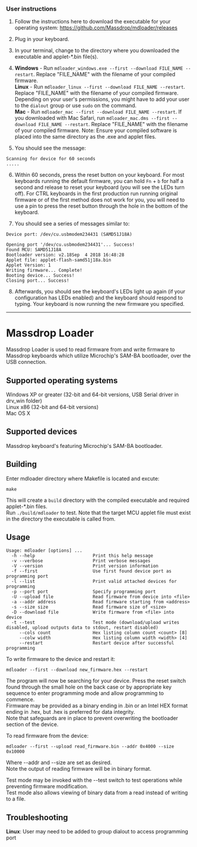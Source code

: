 ### User instructions

1. Follow the instructions here to download the executable for your operating system: https://github.com/Massdrop/mdloader/releases

2. Plug in your keyboard.

3. In your terminal, change to the directory where you downloaded the executable and applet-*.bin file(s).

4. **Windows** - Run `mdloader_windows.exe --first --download FILE_NAME --restart`. Replace "FILE_NAME" with the filename of your compiled firmware.  
**Linux** - Run `mdloader_linux --first --download FILE_NAME --restart`. Replace "FILE_NAME" with the filename of your compiled firmware. Depending on your user's permissions, you might have to add your user to the `dialout` group or use `sudo` on the command.  
**Mac** - Run `mdloader_mac --first --download FILE_NAME --restart`.  If you downloaded with Mac Safari, run `mdloader_mac.dms --first --download FILE_NAME --restart`. Replace "FILE_NAME" with the filename of your compiled firmware. Note: Ensure your compiled software is placed into the same directory as the .exe and applet files.
  
5. You should see the message:  
```
Scanning for device for 60 seconds  
.....
```

6. Within 60 seconds, press the reset button on your keyboard. For most keyboards running the default firmware, you can hold `Fn` + `b` for half a second and release to reset your keyboard (you will see the LEDs turn off). For CTRL keyboards in the first production run running original firmware or of the first method does not work for you, you will need to use a pin to press the reset button through the hole in the bottom of the keyboard.

7. You should see a series of messages similar to:
```
Device port: /dev/cu.usbmodem234431 (SAMD51J18A)

Opening port '/dev/cu.usbmodem234431'... Success!
Found MCU: SAMD51J18A
Bootloader version: v2.18Sep  4 2018 16:48:28
Applet file: applet-flash-samd51j18a.bin
Applet Version: 1
Writing firmware... Complete!
Booting device... Success!
Closing port... Success!
```

8. Afterwards, you should see the keyboard's LEDs light up again (if your configuration has LEDs enabled) and the keyboard should respond to typing. Your keyboard is now running the new firmware you specified.

-----

# Massdrop Loader

Massdrop Loader is used to read firmware from and write firmware to Massdrop keyboards which utilize Microchip's SAM-BA bootloader, over the USB connection.

## Supported operating systems

Windows XP or greater (32-bit and 64-bit versions, USB Serial driver in drv_win folder)  
Linux x86 (32-bit and 64-bit versions)  
Mac OS X

## Supported devices

Massdrop keyboard's featuring Microchip's SAM-BA bootloader.

## Building

Enter mdloader directory where Makefile is located and excute:

`make`

This will create a `build` directory with the compiled executable and required applet-*.bin files.  
Run `./build/mdloader` to test.
Note that the target MCU applet file must exist in the directory the executable is called from.

## Usage
```
Usage: mdloader [options] ...
  -h --help                      Print this help message
  -v --verbose                   Print verbose messages
  -V --version                   Print version information
  -f --first                     Use first found device port as programming port
  -l --list                      Print valid attached devices for programming
  -p --port port                 Specify programming port
  -U --upload file               Read firmware from device into <file>
  -a --addr address              Read firmware starting from <address>
  -s --size size                 Read firmware size of <size>
  -D --download file             Write firmware from <file> into device
  -t --test                      Test mode (download/upload writes disabled, upload outputs data to stdout, restart disabled)
     --cols count                Hex listing column count <count> [8]
     --colw width                Hex listing column width <width> [4]
     --restart                   Restart device after successful programming
```

To write firmware to the device and restart it:

`mdloader --first --download new_firmware.hex --restart`

The program will now be searching for your device. Press the reset switch found through the small hole on the back case or by appropriate key sequence to enter programming mode and allow programming to commence.  
Firmware may be provided as a binary ending in .bin or an Intel HEX format ending in .hex, but .hex is preferred for data integrity.  
Note that safeguards are in place to prevent overwriting the bootloader section of the device.

To read firmware from the device:

`mdloader --first --upload read_firmware.bin --addr 0x4000 --size 0x10000`

Where --addr and --size are set as desired.  
Note the output of reading firmware will be in binary format.

Test mode may be invoked with the --test switch to test operations while preventing firmware modification.  
Test mode also allows viewing of binary data from a read instead of writing to a file.

## Troubleshooting

**Linux**: User may need to be added to group dialout to access programming port  
